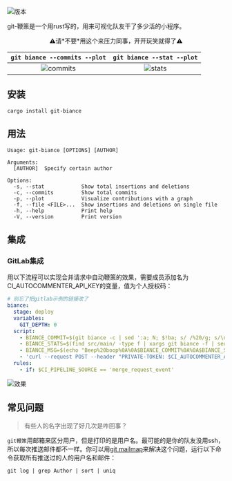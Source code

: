 ![版本](https://img.shields.io/crates/v/git-biance)

git-鞭策是一个用rust写的，用来可视化队友干了多少活的小程序。

<div align="center">⚠️请*不要*用这个来压力同事，开开玩笑就得了⚠️</div>

|                                `git biance --commits --plot`                                |                                `git biance --stat --plot`                                 |
| :-----------------------------------------------------------------------------------------: | :---------------------------------------------------------------------------------------: |
| ![commits](https://github.com/user-attachments/assets/6fdcb9cd-44aa-4918-b8dd-6d3a27b850bd) | ![stats](https://github.com/user-attachments/assets/23c69509-fd12-42bc-8b46-9aa9ffe08543) |

## 安装

```shell
cargo install git-biance
```

## 用法

```
Usage: git-biance [OPTIONS] [AUTHOR]

Arguments:
  [AUTHOR]  Specify certain author

Options:
  -s, --stat            Show total insertions and deletions
  -c, --commits         Show total commits
  -p, --plot            Visualize contributions with a graph
  -f, --file <FILE>...  Show insertions and deletions on single file
  -h, --help            Print help
  -V, --version         Print version
```

## 集成

### GitLab集成

用以下流程可以实现合并请求中自动鞭策的效果，需要成员添加名为CI_AUTOCOMMENTER_API_KEY的变量，值为个人授权码：

```yaml
# 别忘了把gitlab示例的链接改了
biance:
  stage: deploy
  variables:
    GIT_DEPTH: 0
  script:
    - BIANCE_COMMIT=$(git biance -c | sed ':a; N; $!ba; s/ /%20/g; s/\n/%0A/g')
    - BIANCE_STATS=$(find src/main/ -type f | xargs git biance -f | sed ':a; N; $!ba; s/ /%20/g; s/\n/%0A/g')
    - BIANCE_MSG=$(echo "Beep%20boop%0A%0A$BIANCE_COMMIT%0A%0A$BIANCE_STATS")
    - 'curl --request POST --header "PRIVATE-TOKEN: $CI_AUTOCOMMENTER_API_KEY" "https://your.gitlab.instance.com/api/v4/projects/$CI_PROJECT_ID/merge_requests/$CI_MERGE_REQUEST_IID/notes?body=$BIANCE_MSG"'
  rules:
    - if: $CI_PIPELINE_SOURCE == 'merge_request_event'
```

![效果](https://github.com/user-attachments/assets/ea9ae5a6-d51d-441d-9cc0-f484f34ad614)

## 常见问题

> 有些人的名字出现了好几次是咋回事？

`git鞭策`用邮箱来区分用户，但是打印的是用户名。最可能的是你的队友没用ssh，所以每次推送邮件都不一样。你可以用[git mailmap](https://git-scm.com/docs/gitmailmap)来解决这个问题，运行以下命令获取所有推送过的人的用户名和邮件：

```shell
git log | grep Author | sort | uniq
```
